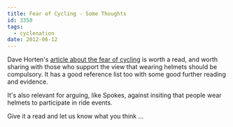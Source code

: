 ```yaml
---
title: Fear of Cycling - Some Thoughts
id: 3350
tags:
  - cyclenation
date: 2012-06-12
---
```


Dave Horten's [article about the fear of cycling](http://thinkingaboutcycling.wordpress.com/article-fear-of-cycling/) is worth a read, and worth sharing with those who support the view that wearing helmets should be compulsory.  It has a good reference list too with some good further reading and evidence.

It's also relevant for arguing, like Spokes, against insiting that people wear helmets to participate in ride events.

Give it a read and let us know what you think &hellip;
